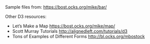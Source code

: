 Sample files from: 
  https://bost.ocks.org/mike/bar/

Other D3 resources:

* Let’s Make a Map https://bost.ocks.org/mike/map/
* Scott Murray Tutorials http://alignedleft.com/tutorials/d3
* Tons of Examples of Different Forms http://bl.ocks.org/mbostock


